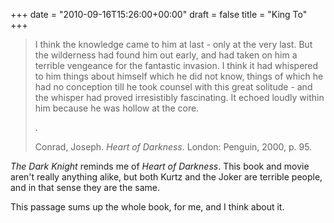 +++
date = "2010-09-16T15:26:00+00:00"
draft = false
title = "King To"
+++
<blockquote>&#13;
<p>I think the knowledge came to him at last - only at the very last. But the wilderness had found him out early, and had taken on him a terrible vengeance for the fantastic invasion. I think it had whispered to him things about himself which he did not know, things of which he had no conception till he took counsel with this great solitude - and the whisper had proved irresistibly fascinating. It echoed loudly within him because he was hollow at the core.</p>&#13;
<p>.</p>&#13;
<p>Conrad, Joseph. <em>Heart of Darkness</em>. London: Penguin, 2000, p. 95.</p>&#13;
</blockquote>&#13;
<p><em>The Dark Knight</em> reminds me of <em>Heart of Darkness</em>. This book and movie aren't really anything alike, but both Kurtz and the Joker are terrible people, and in that sense they are the same.</p>&#13;
<p>This passage sums up the whole book, for me, and I think about it.</p> 
